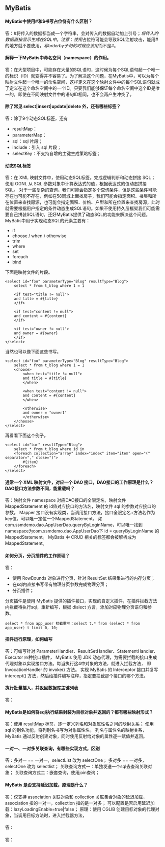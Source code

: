 ## MyBatis
#### MyBatis中使用#和$书写占位符有什么区别？
答：#将传入的数据都当成一个字符串，会对传入的数据自动加上引号；$将传入的数据直接显示生成在SQL中。注意：使用$占位符可能会导致SQL注射攻击，能用#的地方就不要使用$，写order by子句的时候应该用$而不是#。

#### 解释一下MyBatis中命名空间（namespace）的作用。
答：在大型项目中，可能存在大量的SQL语句，这时候为每个SQL语句起一个唯一的标识（ID）就变得并不容易了。为了解决这个问题，在MyBatis中，可以为每个映射文件起一个唯一的命名空间，这样定义在这个映射文件中的每个SQL语句就成了定义在这个命名空间中的一个ID。只要我们能够保证每个命名空间中这个ID是唯一的，即使在不同映射文件中的语句ID相同，也不会再产生冲突了。

#### 除了常见 select|insert|update|delete 外，还有哪些标签？
答：除了9个动态SQL标签，还有
- resultMap：
- parameterMap：
- sql：sql 片段；
- include：引入 sql 片段；
- selectKey：不支持自增的主键生成策略标签；

#### 动态SQL标签 
答：在 XML 映射文件中，使用动态SQL标签，完成逻辑判断和动态拼接 SQL；
    使用 OGNL 从 SQL 参数对象中计算表达式的值，根据表达式的值动态拼接 SQL。
对于一些复杂的查询，我们可能会指定多个查询条件，但是这些条件可能存在也可能不存在，例如在58同城上面找房子，我们可能会指定面积、楼层和所在位置来查找房源，也可能会指定面积、价格、户型和所在位置来查找房源，此时就需要根据用户指定的条件动态生成SQL语句。如果不使用持久层框架我们可能需要自己拼装SQL语句，还好MyBatis提供了动态SQL的功能来解决这个问题。MyBatis中用于实现动态SQL的元素主要有：
- if
- choose / when / otherwise
- trim
- where
- set
- foreach
- bind

下面是映射文件的片段。

    <select id="foo" parameterType="Blog" resultType="Blog">
        select * from t_blog where 1 = 1

        <if test="title != null">
        and title = #{title}
        </if>

        <if test="content != null">
        and content = #{content}
        </if>

        <if test="owner != null">
        and owner = #{owner}
        </if>
    </select>


当然也可以像下面这些书写。

    <select id="foo" parameterType="Blog" resultType="Blog">
        select * from t_blog where 1 = 1
        <choose>
            <when test="title != null">
            and title = #{title}
            </when>

            <when test="content != null">
            and content = #{content}
            </when>

            <otherwise>
            and owner = "owner1"
            </otherwise>
        </choose>
    </select>


再看看下面这个例子。

    <select id="bar" resultType="Blog">
        select * from t_blog where id in
        <foreach collection="array" index="index" item="item" open="(" separator="," close=")">
            #{item}
        </foreach>
    </select>
    
#### 通常一个 XML 映射文件，对应一个 DAO 接口，DAO接口的工作原理是什么？DAO接口方法参数不同，能重载吗？
答：映射文件 namespace 对应DAO接口的全限定名，映射文件 MappedStatement 的 id值对应接口的方法名，映射文件 sql 的参数对应接口的参数。
    Mapper 接口没有实现类，当调用接口方法，接口全限定名+方法名作为key值，可以唯一定位一个MappedStatement。
    如com.ssmdemo.dao.AppUserDao.queryByLoginName，可以唯一找到namespace为com.ssmdemo.dao.AppUserDao下 id = queryByLoginName 的 MappedStatement。
    MyBatis 中 CRUD 相关的标签都会被解析成为 MappedStatement。
    
#### 如何分页，分页插件的工作原理？
答：
- 使用 RowBounds 对象进行分页，针对 ResultSet 结果集进行的内存分页；
- 在sql内直接书写带有物理分页参数完成物理分页；
- 分页插件；

分页插件是使用 MyBatis 提供的插件接口，实现的自定义插件，在插件拦截方法内拦截待执行sql，重新编写，根据 dialect 方言，添加对应物理分页语句和参数。

    select * from app_user 拦截重写：select t.* from (select * from app_user) t limit 0, 10;
 
#### 插件运行原理，如何编写
答：可编写针对 ParameterHandler、ResultSetHandler、StatementHandler、Executor 四种接口插件，
    MyBatis 使用 JDK 动态代理，为需要拦截的接口生成代理对象以实现接口方法。每当执行这4中对象的方法，就进入拦截方法，
    即 InvocationHandler 的 invoke() 方法。
    实现 MyBatis 的 Interceptor 接口并复写 intercept() 方法，然后给插件编写注释，指定要拦截那个接口的哪个方法。
    
#### 执行批量插入，并返回数据库主键列表
答：

#### MyBatis是如何将sql执行结果封装为目标对象并返回的？都有哪些映射形式？
答：使用 resultMap 标签，逐一定义列名和对象属性名之间的映射关系；
    使用 sql 的别名功能，将列别名书写为对象属性名。
    列名与属性名的映射关系，MyBatis 通过反射创建对象，同时使用反射给对象的属性逐一赋值并返回。

#### 一对一、一对多关联查询，有哪些实现方式，区别
答：多对一 == 一对一，selectList 改为 selectOne；
    多对多 == 一对多，selectOne 改为 selectlist；
    关联查询方式一：单独发送一个sql去查询关联对象；
    关联查询方式二：嵌套查询，使用join查询；

#### MyBatis 是否支持延迟加载，原理是什么？
答：仅支持 association 关联对象和 collection 关联集合对象的延迟加载，association 指的一对一，collection 指的是一对多；
    可以配置是否启用延迟加载：lazyLoadingEnable=true|false；
    原理：使用 CGLIB 创建目标对象的代理对象，当调用目标方法时，进入拦截器方法，

####
答：

####
答：